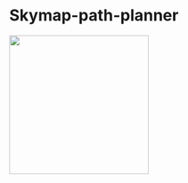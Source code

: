 # Skymap-path-planner
<!--- [Alt Text](https://github.com/MatteoM95/Skymap-path-planner/blob/main/Media/path.gif) --->

<img src= "https://github.com/MatteoM95/Skymap-path-planner/blob/main/Media/path.gif" width="250" height="250" />
